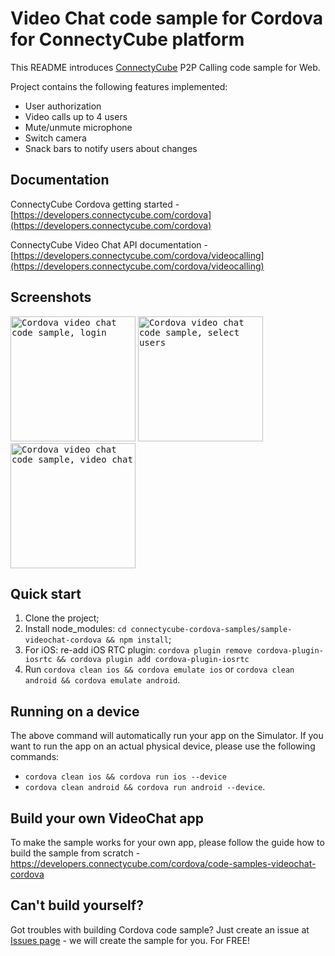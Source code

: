# Video Chat code sample for Cordova for ConnectyCube platform

This README introduces [ConnectyCube](https://connectycube.com) P2P Calling code sample for Web.

Project contains the following features implemented:

- User authorization
- Video calls up to 4 users
- Mute/unmute microphone
- Switch camera 
- Snack bars to notify users about changes

## Documentation

ConnectyCube Cordova getting started - [https://developers.connectycube.com/cordova](https://developers.connectycube.com/cordova)

ConnectyCube Video Chat API documentation - [https://developers.connectycube.com/cordova/videocalling](https://developers.connectycube.com/cordova/videocalling)

## Screenshots

<kbd><img alt="Cordova video chat code sample, login" src="https://developers.connectycube.com/images/code_samples/cordova/cordova_codesample_video_login.PNG" width="200" /></kbd> <kbd><img alt="Cordova video chat code sample, select users" src="https://developers.connectycube.com/images/code_samples/cordova/cordova_codesample_video_select_users.PNG" width="200" /></kbd> <kbd><img alt="Cordova video chat code sample, video chat" src="https://developers.connectycube.com/images/code_samples/cordova/cordova_codesample_video_video.PNG" width="200" /></kbd>

## Quick start

1. Clone the project;
2. Install node_modules: `cd connectycube-cordova-samples/sample-videochat-cordova && npm install`;
3. For iOS: re-add iOS RTC plugin: `cordova plugin remove cordova-plugin-iosrtc && cordova plugin add cordova-plugin-iosrtc  ` 
4. Run `cordova clean ios && cordova emulate ios` or `cordova clean android && cordova emulate android`.

## Running on a device

The above command will automatically run your app on the Simulator. If you want to run the app on an actual physical  device, please use the following commands:

* `cordova clean ios && cordova run ios --device`
* `cordova clean android && cordova run android --device`.

## Build your own VideoChat app

To make the sample works for your own app, please follow the guide how to build the sample from scratch - https://developers.connectycube.com/cordova/code-samples-videochat-cordova


## Can't build yourself?

Got troubles with building Cordova code sample? Just create an issue at [Issues page](https://github.com/ConnectyCube/connectycube-cordova-samples/issues) - we will create the sample for you. For FREE!

